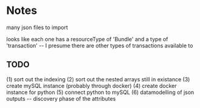 # Notes

many json files to import

looks like each one has a resourceType of 'Bundle'
and a type of 'transaction'
-- I presume there are other types of transactions available to 



## TODO

(1) sort out the indexing
(2) sort out the nested arrays still in existance
(3) create mySQL instance (probably through docker)
(4) create docker instance for python
(5) connect python to mySQL 
(6) datamodelling of json outputs
    -- discovery phase of the attributes